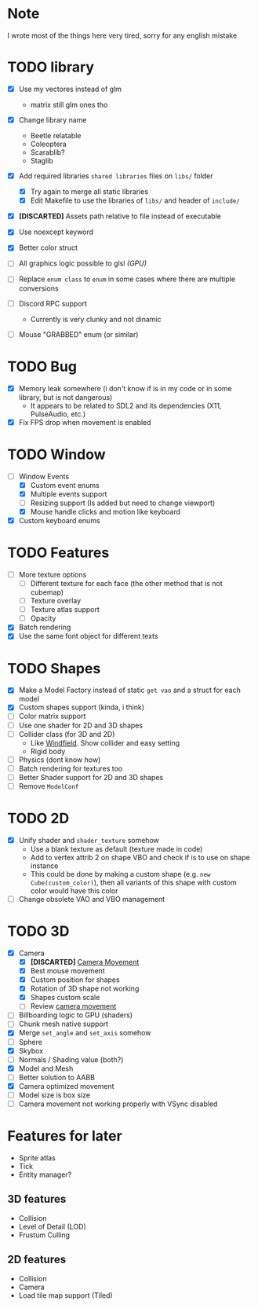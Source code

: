 # Note
I wrote most of the things here very tired, sorry for any english mistake

# TODO library
- [x] Use my vectores instead of glm
	- matrix still glm ones tho
- [x] Change library name
	+ Beetle relatable
	+ Coleoptera
	+ Scarablib?
	+ Staglib
- [x] Add required libraries `shared libraries` files on `libs/` folder
	+ [x] Try again to merge all static libraries
	+ [x] Edit Makefile to use the libraries of `libs/` and header of `include/`
- [x] **[DISCARTED]** Assets path relative to file instead of executable
- [x] Use noexcept keyword
- [x] Better color struct

- [ ] All graphics logic possible to glsl *(GPU)*
- [ ] Replace `enum class` to `enum` in some cases where there are multiple conversions
- [ ] Discord RPC support
	+ Currently is very clunky and not dinamic
- [ ] Mouse "GRABBED" enum (or similar)

# TODO Bug
- [x] Memory leak somewhere (i don't know if is in my code or in some library, but is not dangerous)
	+ It appears to be related to SDL2 and its dependencies (X11, PulseAudio, etc.) 
- [X] Fix FPS drop when movement is enabled

# TODO Window
- [ ] Window Events
	+ [X] Custom event enums
	+ [X] Multiple events support
	+ [ ] Resizing support (Is added but need to change viewport)
	+ [x] Mouse handle clicks and motion like keyboard
- [x] Custom keyboard enums

# TODO Features
- [ ] More texture options
	+ [ ] Different texture for each face (the other method that is not cubemap)
	+ [ ] Texture overlay
	+ [ ] Texture atlas support
	+ [ ] Opacity
- [x] Batch rendering
- [x] Use the same font object for different texts

# TODO Shapes
- [x] Make a Model Factory instead of static `get vao` and a struct for each model
- [x] Custom shapes support (kinda, i think)
- [ ] Color matrix support
- [ ] Use one shader for 2D and 3D shapes
- [ ] Collider class (for 3D and 2D)
	+ Like [Windfield](https://github.com/a327ex/windfield). Show collider and easy setting
	+ Rigid body
- [ ] Physics (dont know how)
- [ ] Batch rendering for textures too
- [ ] Better Shader support for 2D and 3D shapes
- [ ] Remove `ModelConf`

# TODO 2D
- [x] Unify shader and `shader_texture` somehow
	+ Use a blank texture as default (texture made in code)
	+ Add to vertex attrib 2 on shape VBO and check if is to use on shape instance
	+ This could be done by making a custom shape (e.g. `new Cube(custom_color)`), then all variants of this shape with custom color would have this color
- [ ] Change obsolete VAO and VBO management

# TODO 3D
- [x] Camera
	+ [X] **[DISCARTED]** [Camera Movement](https://github.com/vaaako/Vakraft/blob/main/src/main/java/com/magenta/main/Game.java#L121)
	+ [X] Best mouse movement
	+ [X] Custom position for shapes
	+ [X] Rotation of 3D shape not working
	+ [X] Shapes custom scale
	+ [ ] Review [camera movement](https://github.com/swr06/Minecraft/blob/master/Source/Core/Camera.cpp)
- [ ] Billboarding logic to GPU (shaders)
- [ ] Chunk mesh native support
- [x] Merge `set_angle` and `set_axis` somehow
- [ ] Sphere
- [x] Skybox
- [ ] Normals / Shading value (both?)
- [x] Model and Mesh
- [ ] Better solution to AABB
- [x] Camera optimized movement
- [ ] Model size is box size
- [ ] Camera movement not working properly with VSync disabled

# Features for later
- Sprite atlas
- Tick
- Entity manager?

## 3D features
- Collision
- Level of Detail (LOD)
- Frustum Culling

## 2D features
- Collision
- Camera
- Load tile map support (Tiled)


